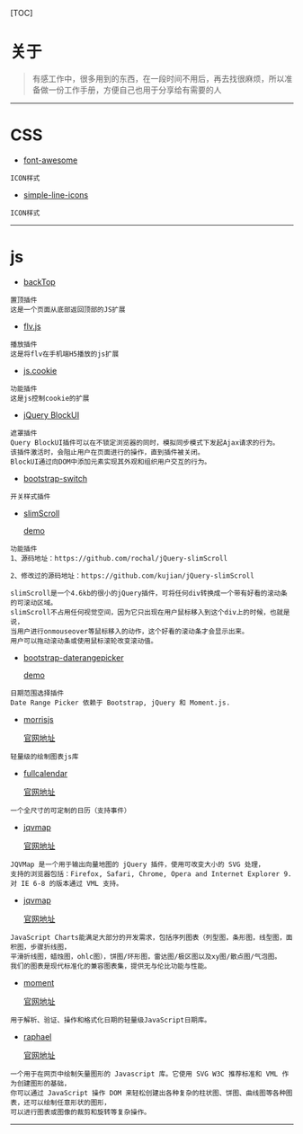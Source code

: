[TOC]


# 关于
	
> 有感工作中，很多用到的东西，在一段时间不用后，再去找很麻烦，所以准备做一份工作手册，方便自己也用于分享给有需要的人

 ---
 
# CSS

+ [font-awesome](https://github.com/piaohan/backtop)
```
ICON样式
```

+ [simple-line-icons](https://github.com/thesabbir/simple-line-icons)
```
ICON样式
```

 ---
# js

+ [backTop](https://github.com/piaohan/backtop)
```
置顶插件
这是一个页面从底部返回顶部的JS扩展
```
+ [flv.js](https://github.com/Bilibili/flv.js)
```
播放插件
这是将flv在手机端H5播放的js扩展
```
+ [js.cookie](https://github.com/js-cookie/js-cookie)
```
功能插件
这是js控制cookie的扩展
```
+ [jQuery BlockUI](http://jquery.malsup.com/block/)
```
遮罩插件
Query BlockUI插件可以在不锁定浏览器的同时，模拟同步模式下发起Ajax请求的行为。
该插件激活时，会阻止用户在页面进行的操作，直到插件被关闭。
BlockUI通过向DOM中添加元素实现其外观和组织用户交互的行为。
```
+ [bootstrap-switch](https://github.com/nostalgiaz/bootstrap-switch.git)
```
开关样式插件

```
+ [slimScroll](https://github.com/rochal/jQuery-slimScroll)

  [demo](http://www.jq22.com/demo/jQuery-slimScroll-141223223505/)
```
功能插件
1、源码地址：https://github.com/rochal/jQuery-slimScroll

2、修改过的源码地址：https://github.com/kujian/jQuery-slimScroll 

slimScroll是一个4.6kb的很小的jQuery插件，可将任何div转换成一个带有好看的滚动条的可滚动区域。
slimScroll不占用任何视觉空间，因为它只出现在用户鼠标移入到这个div上的时候，也就是说，
当用户进行onmouseover等鼠标移入的动作，这个好看的滚动条才会显示出来。
用户可以拖动滚动条或使用鼠标滚轮改变滚动值。
```

+ [bootstrap-daterangepicker](https://github.com/dangrossman/bootstrap-daterangepicker)

  [demo](http://www.daterangepicker.com/#examples)
```
日期范围选择插件
Date Range Picker 依赖于 Bootstrap, jQuery 和 Moment.js.
```

+ [morrisjs](https://github.com/morrisjs/morris.js/)

  [官网地址](http://morrisjs.github.com/morris.js/)
```
轻量级的绘制图表js库
```

+ [fullcalendar](https://github.com/fullcalendar/fullcalendar)

  [官网地址](https://fullcalendar.io)
```
一个全尺寸的可定制的日历（支持事件）
```

+ [jqvmap](https://github.com/10bestdesign/jqvmap)

  [官网地址](https://www.10bestdesign.com/jqvmap/)
```
JQVMap 是一个用于输出向量地图的 jQuery 插件，使用可改变大小的 SVG 处理，
支持的浏览器包括：Firefox, Safari, Chrome, Opera and Internet Explorer 9.  对 IE 6-8 的版本通过 VML 支持。
```

+ [jqvmap](https://github.com/amcharts/amcharts3)

  [官网地址](https://www.amcharts.com/)
```
JavaScript Charts能满足大部分的开发需求，包括序列图表（列型图，条形图，线型图，面积图，步骤折线图，	
平滑折线图，蜡烛图，ohlc图），饼图/环形图，雷达图/极区图以及xy图/散点图/气泡图。
我们的图表是现代标准化的兼容图表集，提供无与伦比功能与性能。
```

+ [moment](https://github.com/moment/moment)

  [官网地址](http://momentjs.com/)
```
用于解析、验证、操作和格式化日期的轻量级JavaScript日期库。
```


+ [raphael](https://github.com/DmitryBaranovskiy/raphael)

  [官网地址](http://dmitrybaranovskiy.github.io/raphael/)
```
一个用于在网页中绘制矢量图形的 Javascript 库。它使用 SVG W3C 推荐标准和 VML 作为创建图形的基础，
你可以通过 JavaScript 操作 DOM 来轻松创建出各种复杂的柱状图、饼图、曲线图等各种图表，还可以绘制任意形状的图形，
可以进行图表或图像的裁剪和旋转等复杂操作。
```
 ---

 
 
 
 
 
